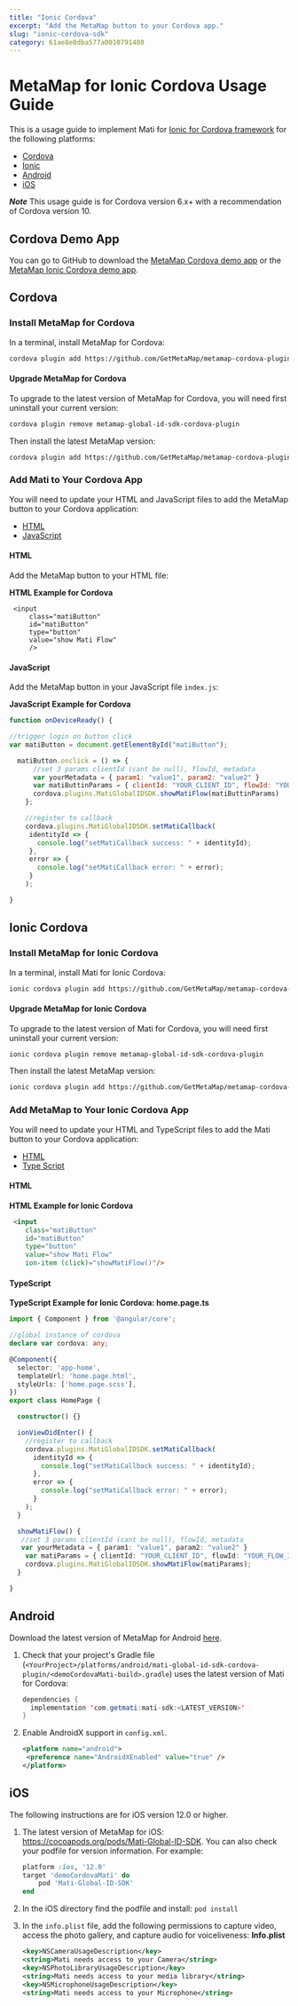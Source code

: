 ```yaml
---
title: "Ionic Cordova"
excerpt: "Add the MetaMap button to your Cordova app."
slug: "ionic-cordova-sdk"
category: 61ae8e8dba577a0010791480
---
```


# MetaMap for Ionic Cordova Usage Guide

This is a usage guide to implement Mati for [Ionic for Cordova framework](https://ionicframework.com/docs/v1/guide/preface.html) for the following platforms:

* [Cordova](#cordova)
* [Ionic](#ionic-cordova)
* [Android](#android)
* [iOS](#ios)

_**Note**_ This usage guide is for Cordova version 6.x+ with a recommendation of Cordova version 10.

## Cordova Demo App

You can go to GitHub to download the [MetaMap Cordova demo app](https://github.com/GetMetaMap/metamap-mobile-examples/tree/main/cordovaDemoApp) or the [MetaMap Ionic Cordova demo app](https://github.com/GetMetaMap/metamap-mobile-examples/tree/main/cordovaIonicDemoApp).

## Cordova

### Install MetaMap for Cordova

In a terminal, install MetaMap for Cordova:

```bash
cordova plugin add https://github.com/GetMetaMap/metamap-cordova-plugin.git
```

#### Upgrade MetaMap for Cordova
To upgrade to the latest version of MetaMap for Cordova, you will need first uninstall your current version:

```bash
cordova plugin remove metamap-global-id-sdk-cordova-plugin
```

Then install the latest MetaMap version:
```bash
cordova plugin add https://github.com/GetMetaMap/metamap-cordova-plugin.git
```

### Add Mati to Your Cordova App

You will need to update your HTML and JavaScript files to add the MetaMap button to your Cordova application:

* [HTML](#cordova-html)
* [JavaScript](#cordova-javascript)

<a id="cordova-html"></a>
#### HTML

Add the MetaMap button to your HTML file:

**HTML Example for Cordova**
```
 <input
     class="matiButton"
     id="matiButton"
     type="button"
     value="show Mati Flow"
     />
 ```

<a id="cordova-javascript"></a>
#### JavaScript

Add the MetaMap button in your JavaScript file `index.js`:


**JavaScript Example for Cordova**

```js
function onDeviceReady() {

//trigger login on button click
var matiButton = document.getElementById("matiButton");

  matiButton.onclick = () => {
      //set 3 params clientId (cant be null), flowId, metadata
      var yourMetadata = { param1: "value1", param2: "value2" }
      var matiButtinParams = { clientId: "YOUR_CLIENT_ID", flowId: "YOUR_FLOW_ID", metadata: yourMetadata }
      cordova.plugins.MatiGlobalIDSDK.showMatiFlow(matiButtinParams)
    };

    //register to callback
    cordova.plugins.MatiGlobalIDSDK.setMatiCallback(
     identityId => {
       console.log("setMatiCallback success: " + identityId);
     },
     error => {
       console.log("setMatiCallback error: " + error);
     }
    );

}
 ```

## Ionic Cordova

### Install MetaMap for Ionic Cordova

In a terminal, install Mati for Ionic Cordova:

```bash
ionic cordova plugin add https://github.com/GetMetaMap/metamap-cordova-plugin.git
```

#### Upgrade MetaMap for Ionic Cordova
To upgrade to the latest version of Mati for Cordova, you will need first uninstall your current version:

```bash
ionic cordova plugin remove metamap-global-id-sdk-cordova-plugin
```
Then install the latest MetaMap version:

```bash
ionic cordova plugin add https://github.com/GetMetaMap/metamap-cordova-plugin.git
```

### Add MetaMap to Your Ionic Cordova App

You will need to update your HTML and TypeScript files to add the Mati button to your Cordova application:

* [HTML](#ionic-cordova-html)
* [Type Script](#ionic-cordova-typescript)

<a id="ionic-cordova-html"></a>
#### HTML

**HTML Example for Ionic Cordova**
```html
 <input
    class="matiButton"
    id="matiButton"
    type="button"
    value="show Mati Flow"
    ion-item (click)="showMatiFlow()"/>
 ```
<a id="ionic-cordova-typescript"></a>
#### TypeScript

**TypeScript Example for Ionic Cordova: home.page.ts**
```ts
import { Component } from '@angular/core';

//global instance of cordova
declare var cordova: any;

@Component({
  selector: 'app-home',
  templateUrl: 'home.page.html',
  styleUrls: ['home.page.scss'],
})
export class HomePage {

  constructor() {}

  ionViewDidEnter() {
    //register to callback
    cordova.plugins.MatiGlobalIDSDK.setMatiCallback(
      identityId => {
        console.log("setMatiCallback success: " + identityId);
      },
      error => {
        console.log("setMatiCallback error: " + error);
      }
    );  
  }

  showMatiFlow() {
   //set 3 params clientId (cant be null), flowId, metadata
   var yourMetadata = { param1: "value1", param2: "value2" }
    var matiParams = { clientId: "YOUR_CLIENT_ID", flowId: "YOUR_FLOW_ID", metadata: yourMetadata }
    cordova.plugins.MatiGlobalIDSDK.showMatiFlow(matiParams);
  }

}
 ```

## Android

Download the latest version of MetaMap for Android [here](https://search.maven.org/artifact/com.getmati/mati-sdk).

1. Check that your project's Gradle file (`<YourProject>/platforms/android/mati-global-id-sdk-cordova-plugin/<demoCordovaMati-build>.gradle`) uses the latest version of Mati for Cordova:

    ```java
    dependencies {
      implementation 'com.getmati:mati-sdk:<LATEST_VERSION>'
    }
    ```

1. Enable AndroidX support in `config.xml`.

   ```xml
   <platform name="android">
   	<preference name="AndroidXEnabled" value="true" />
   </platform>
   ```

## iOS

The following instructions are for iOS version 12.0 or higher.
1.  The latest version of MetaMap for iOS: https://cocoapods.org/pods/Mati-Global-ID-SDK.
  You can also check your podfile for version information. For example:
    ```ruby
    platform :ios, '12.0'
    target 'demoCordovaMati' do
        pod 'Mati-Global-ID-SDK'
    end
    ```
1. In the iOS directory find the podfile and install:
  `pod install`
1. In the `info.plist` file, add the following permissions to capture video, access the photo gallery, and capture audio for voiceliveness:
  **Info.plist**

    ```xml
    <key>NSCameraUsageDescription</key>
    <string>Mati needs access to your Camera</string>
    <key>NSPhotoLibraryUsageDescription</key>
    <string>Mati needs access to your media library</string>
    <key>NSMicrophoneUsageDescription</key>
    <string>Mati needs access to your Microphone</string>
    ```
